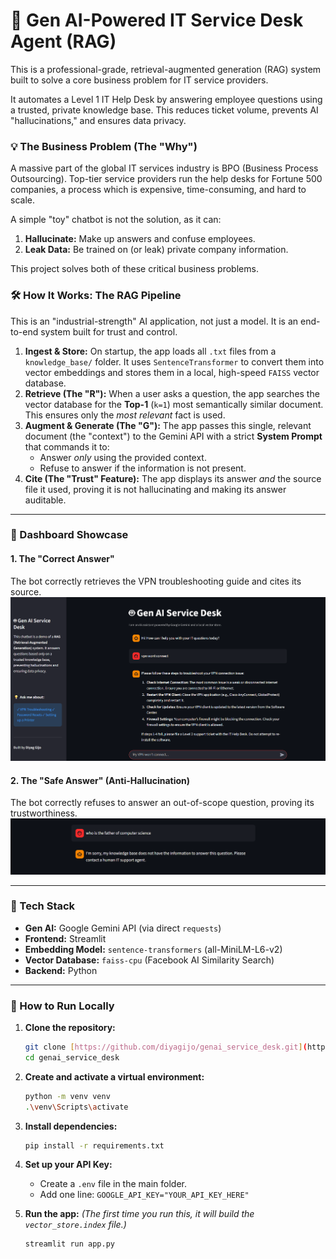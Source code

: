 # 🤖 Gen AI-Powered IT Service Desk Agent (RAG)

This is a professional-grade, retrieval-augmented generation (RAG) system built to solve a core business problem for IT service providers.

It automates a Level 1 IT Help Desk by answering employee questions using a trusted, private knowledge base. This reduces ticket volume, prevents AI "hallucinations," and ensures data privacy.





### 💡 The Business Problem (The "Why")

A massive part of the global IT services industry is BPO (Business Process Outsourcing). Top-tier service providers run the help desks for Fortune 500 companies, a process which is expensive, time-consuming, and hard to scale.

A simple "toy" chatbot is not the solution, as it can:
1.  **Hallucinate:** Make up answers and confuse employees.
2.  **Leak Data:** Be trained on (or leak) private company information.

This project solves both of these critical business problems.

### 🛠️ How It Works: The RAG Pipeline

This is an "industrial-strength" AI application, not just a model. It is an end-to-end system built for trust and control.



1.  **Ingest & Store:** On startup, the app loads all `.txt` files from a `knowledge_base/` folder. It uses `SentenceTransformer` to convert them into vector embeddings and stores them in a local, high-speed `FAISS` vector database.
2.  **Retrieve (The "R"):** When a user asks a question, the app searches the vector database for the **Top-1** (`k=1`) most semantically similar document. This ensures only the *most relevant* fact is used.
3.  **Augment & Generate (The "G"):** The app passes this single, relevant document (the "context") to the Gemini API with a strict **System Prompt** that commands it to:
    * Answer *only* using the provided context.
    * Refuse to answer if the information is not present.
4.  **Cite (The "Trust" Feature):** The app displays its answer *and* the source file it used, proving it is not hallucinating and making its answer auditable.

---

### 📸 Dashboard Showcase

#### 1. The "Correct Answer"
The bot correctly retrieves the VPN troubleshooting guide and cites its source.
![Chatbot giving a correct, cited answer for a VPN question](main_dash.png)

#### 2. The "Safe Answer" (Anti-Hallucination)
The bot correctly refuses to answer an out-of-scope question, proving its trustworthiness.
![Chatbot safely refusing to answer an out-of-scope question](dashboard.png)

---

### 🔧 Tech Stack

* **Gen AI:** Google Gemini API (via direct `requests`)
* **Frontend:** Streamlit
* **Embedding Model:** `sentence-transformers` (all-MiniLM-L6-v2)
* **Vector Database:** `faiss-cpu` (Facebook AI Similarity Search)
* **Backend:** Python

---

### 🏁 How to Run Locally

1.  **Clone the repository:**
    ```bash
    git clone [https://github.com/diyagijo/genai_service_desk.git](https://github.com/diyagijo/genai_service_desk.git)
    cd genai_service_desk
    ```

2.  **Create and activate a virtual environment:**
    ```bash
    python -m venv venv
    .\venv\Scripts\activate
    ```

3.  **Install dependencies:**
    ```bash
    pip install -r requirements.txt
    ```

4.  **Set up your API Key:**
    * Create a `.env` file in the main folder.
    * Add one line: `GOOGLE_API_KEY="YOUR_API_KEY_HERE"`

5.  **Run the app:**
    *(The first time you run this, it will build the `vector_store.index` file.)*
    ```bash
    streamlit run app.py

    ```



